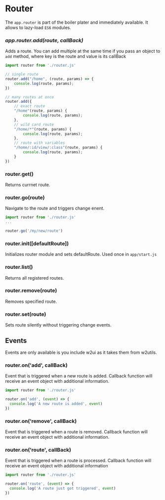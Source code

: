 # Router

The `app.router` is part of the boiler plater and immediately available. It allows to lazy-load `ES6` modules.

### *app.router.add(route, callBack)*
Adds a route. You can add multiple at the same time if you pass an object to `add` method, where key is the route and value is its callBack

```js
import router from './router.js'

// single route
router.add("/home", (route, params) => {
    console.log(route, params);
})

// many routes at once
router.add({
    // exact route
    "/home"(route, params) {
        console.log(route, params);
    },
    // wild card route
    "/home/*"(route, params) {
        console.log(route, params);
    },
    // route with variables
    "/home/:id/view/:class"(route, params) {
        console.log(route, params);
    }
})
```

### router.get()
Returns currnet route.

### router.go(route)
Navigate to the route and triggers change enent.
```js
import router from './router.js'
...

router.go('/my/new/route')
```

### router.init([defaultRoute])
Initializes router module and sets defaultRoute. Used once in `app/start.js`

### router.list()
Returns all registered routes.

### router.remove(route)
Removes specified route.

### router.set(route)
Sets route silently without triggering change events.

## Events
Events are only available is you include w2ui as it takes them from w2utils.

### router.on('add', callBack)
Event that is triggered when a new route is added. Callback function will receive an event object with additional information.
```js
import router from './router.js'

router.on('add', (event) => {
  console.log('A new route is added', event)
})
```

### router.on('remove', callBack)
Event that is triggered when a route is removed. Callback function will receive an event object with additional information.

### router.on('route', callBack)
Event that is triggered when a route is processed. Callback function will receive an event object with additional information
```js
import router from './router.js'

router.on('route', (event) => {
  console.log('A route just got triggered', event)
})
```